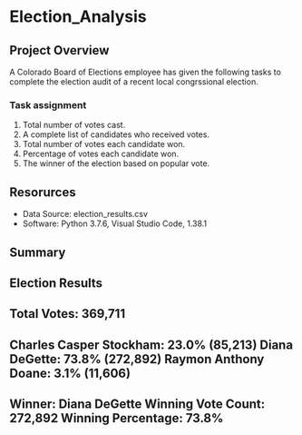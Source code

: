 # Election_Analysis

## Project Overview
A Colorado Board of Elections employee has given the following tasks to complete the election audit of a recent local congrssional election.

### Task assignment
1. Total number of votes cast.
2. A complete list of candidates who received votes.
3. Total number of votes each candidate won.
4. Percentage of votes each candidate won.
5. The winner of the election based on popular vote.

## Resorurces
- Data Source: election_results.csv
- Software: Python 3.7.6, Visual Studio Code, 1.38.1

## Summary
Election Results
-------------------------
Total Votes: 369,711
-------------------------
Charles Casper Stockham: 23.0% (85,213)
Diana DeGette: 73.8% (272,892)
Raymon Anthony Doane: 3.1% (11,606)
-------------------------
Winner: Diana DeGette
Winning Vote Count: 272,892
Winning Percentage: 73.8%
-------------------------
